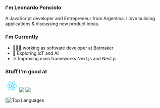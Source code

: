 ### I'm Leonardo Ponciolo

A JavaScript developer and Entrepreneur from Argentina. I love building applications & discussing new product ideas.

### I'm Currently

- 👷🏽‍♂️ working as software developer at Botmaker
- 🤖 Exploring IoT and AI
- ⚛️ Improving main frameworks Next.js and Nest.js 


### Stuff I'm good at

<p>
  <img height="40" src="https://raw.githubusercontent.com/github/explore/80688e429a7d4ef2fca1e82350fe8e3517d3494d/topics/react/react.png">
  <img height="40" src="https://upload.wikimedia.org/wikipedia/commons/6/64/Expressjs.png">
  <img height="40" src="https://upload.wikimedia.org/wikipedia/commons/8/8e/Nextjs-logo.svg">
</p>


[![Top Languages](https://github-readme-stats.vercel.app/api/top-langs/?username=lponciolo&layout=compact)

